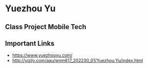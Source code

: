 # Yuezhou Yu

## Class Project Mobile Tech

## Important Links

- https://www.yuezhouyu.com/
- http://yizily.com/aau/wnm617_202230_01/Yuezhou.Yu/index.html